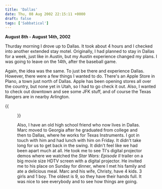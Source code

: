 ```yaml
---
title: 'Dallas'
date: Thu, 08 Aug 2002 22:15:11 +0000
draft: false
tags: ['Sabbatical']
---
```


**August 8th - August 14th, 2002** 

Thurday morning I drove up to Dallas. It took about 4 hours and I checked into another extended stay motel. Originally, I had planned to stay in Dallas for a week, just like in Austin, but my Austin experience changed my plans. I was going to leave on the 14th, after the baseball game. 

Again, the idea was the same. To just be there and experience Dallas. However, there were a few things I wanted to do. There's an Apple Store in Plano, a town just north of Dallas. Apple has been opening stores all over the country, but none yet in Utah, so I had to go check it out. Also, I wanted to check out downtown and see some JFK stuff, and of course the Texas Rangers are in nearby Arlington. 

{{<figure src="/images/Apple_Store.jpg" alt="The Apple Store" caption="The Apple Store">}}

Also, I have an old high school friend who now lives in Dallas. Marc moved to Georgia after he graduated from college and then to Dallas, where he works for Texas Instruments. I got in touch with him and had lunch with him on Friday. It didn't take long for us to get back in the swing. It didn't feel like we had been apart much at all. He took me to see TI's digital projector demos where we watched the _Star Wars: Episode II_ trailer on a big movie size HDTV screen with a digital projector. He invited me to his place on Sunday for dinner, where I met his family and ate a delicious meal. Marc and his wife, Christy, have 4 kids. 3 girls and 1 boy. The oldest is 9, so they have their hands full. It was nice to see everybody and to see how things are going.